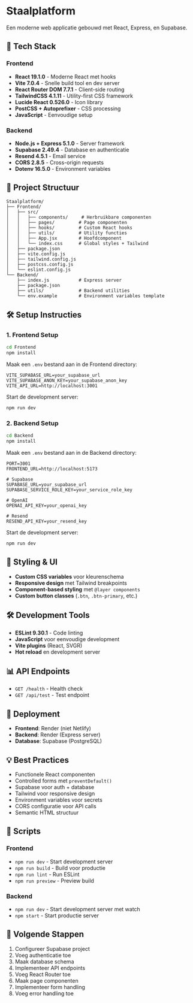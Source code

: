 # Staalplatform

Een moderne web applicatie gebouwd met React, Express, en Supabase.

## 🚀 Tech Stack

### Frontend
- **React 19.1.0** - Moderne React met hooks
- **Vite 7.0.4** - Snelle build tool en dev server
- **React Router DOM 7.7.1** - Client-side routing
- **TailwindCSS 4.1.11** - Utility-first CSS framework
- **Lucide React 0.526.0** - Icon library
- **PostCSS + Autoprefixer** - CSS processing
- **JavaScript** - Eenvoudige setup

### Backend
- **Node.js + Express 5.1.0** - Server framework
- **Supabase 2.49.4** - Database en authenticatie
- **Resend 4.5.1** - Email service
- **CORS 2.8.5** - Cross-origin requests
- **Dotenv 16.5.0** - Environment variables

## 📁 Project Structuur

```
Staalplatform/
├── Frontend/
│   ├── src/
│   │   ├── components/     # Herbruikbare componenten
│   │   ├── pages/         # Page componenten
│   │   ├── hooks/         # Custom React hooks
│   │   ├── utils/         # Utility functies
│   │   ├── App.jsx        # Hoofdcomponent
│   │   └── index.css      # Global styles + Tailwind
│   ├── package.json
│   ├── vite.config.js
│   ├── tailwind.config.js
│   ├── postcss.config.js
│   └── eslint.config.js
└── Backend/
    ├── index.js           # Express server
    ├── package.json
    ├── utils/             # Backend utilities
    └── env.example        # Environment variables template
```

## 🛠️ Setup Instructies

### 1. Frontend Setup

```bash
cd Frontend
npm install
```

Maak een `.env` bestand aan in de Frontend directory:
```env
VITE_SUPABASE_URL=your_supabase_url
VITE_SUPABASE_ANON_KEY=your_supabase_anon_key
VITE_API_URL=http://localhost:3001
```

Start de development server:
```bash
npm run dev
```

### 2. Backend Setup

```bash
cd Backend
npm install
```

Maak een `.env` bestand aan in de Backend directory:
```env
PORT=3001
FRONTEND_URL=http://localhost:5173

# Supabase
SUPABASE_URL=your_supabase_url
SUPABASE_SERVICE_ROLE_KEY=your_service_role_key

# OpenAI
OPENAI_API_KEY=your_openai_key

# Resend
RESEND_API_KEY=your_resend_key
```

Start de development server:
```bash
npm run dev
```

## 🎨 Styling & UI

- **Custom CSS variables** voor kleurenschema
- **Responsive design** met Tailwind breakpoints
- **Component-based styling** met `@layer components`
- **Custom button classes** (`.btn`, `.btn-primary`, etc.)

## 🛠️ Development Tools

- **ESLint 9.30.1** - Code linting
- **JavaScript** voor eenvoudige development
- **Vite plugins** (React, SVGR)
- **Hot reload** en development server

## 📊 API Endpoints

- `GET /health` - Health check
- `GET /api/test` - Test endpoint

## 🚀 Deployment

- **Frontend**: Render (niet Netlify)
- **Backend**: Render (Express server)
- **Database**: Supabase (PostgreSQL)

## 💡 Best Practices

- Functionele React componenten
- Controlled forms met `preventDefault()`
- Supabase voor auth + database
- Tailwind voor responsive design
- Environment variables voor secrets
- CORS configuratie voor API calls
- Semantic HTML structuur

## 🔧 Scripts

### Frontend
- `npm run dev` - Start development server
- `npm run build` - Build voor productie
- `npm run lint` - Run ESLint
- `npm run preview` - Preview build

### Backend
- `npm run dev` - Start development server met watch
- `npm start` - Start productie server

## 📝 Volgende Stappen

1. Configureer Supabase project
2. Voeg authenticatie toe
3. Maak database schema
4. Implementeer API endpoints
5. Voeg React Router toe
6. Maak page componenten
7. Implementeer form handling
8. Voeg error handling toe 